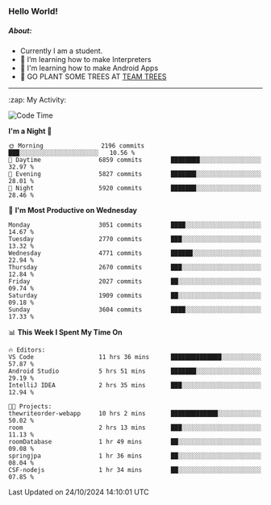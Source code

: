 ### Hello World!

##### About:
- Currently I am a student.
- 🌱 I’m learning how to make Interpreters
- 🌱 I'm learning how to make Android Apps
- 🌱 GO PLANT SOME TREES AT [TEAM TREES](https://teamtrees.org/)

---
  <summary>:zap: My Activity:</summary>
  
<!--START_SECTION:waka-->
![Code Time](http://img.shields.io/badge/Code%20Time-1%2C547%20hrs%2045%20mins-blue)

**I'm a Night 🦉** 

```text
🌞 Morning                2196 commits        ███░░░░░░░░░░░░░░░░░░░░░░   10.56 % 
🌆 Daytime                6859 commits        ████████░░░░░░░░░░░░░░░░░   32.97 % 
🌃 Evening                5827 commits        ███████░░░░░░░░░░░░░░░░░░   28.01 % 
🌙 Night                  5920 commits        ███████░░░░░░░░░░░░░░░░░░   28.46 % 
```
📅 **I'm Most Productive on Wednesday** 

```text
Monday                   3051 commits        ████░░░░░░░░░░░░░░░░░░░░░   14.67 % 
Tuesday                  2770 commits        ███░░░░░░░░░░░░░░░░░░░░░░   13.32 % 
Wednesday                4771 commits        ██████░░░░░░░░░░░░░░░░░░░   22.94 % 
Thursday                 2670 commits        ███░░░░░░░░░░░░░░░░░░░░░░   12.84 % 
Friday                   2027 commits        ██░░░░░░░░░░░░░░░░░░░░░░░   09.74 % 
Saturday                 1909 commits        ██░░░░░░░░░░░░░░░░░░░░░░░   09.18 % 
Sunday                   3604 commits        ████░░░░░░░░░░░░░░░░░░░░░   17.33 % 
```


📊 **This Week I Spent My Time On** 

```text
🔥 Editors: 
VS Code                  11 hrs 36 mins      ██████████████░░░░░░░░░░░   57.87 % 
Android Studio           5 hrs 51 mins       ███████░░░░░░░░░░░░░░░░░░   29.19 % 
IntelliJ IDEA            2 hrs 35 mins       ███░░░░░░░░░░░░░░░░░░░░░░   12.94 % 

🐱‍💻 Projects: 
thewriteorder-webapp     10 hrs 2 mins       █████████████░░░░░░░░░░░░   50.02 % 
room                     2 hrs 13 mins       ███░░░░░░░░░░░░░░░░░░░░░░   11.13 % 
roomDatabase             1 hr 49 mins        ██░░░░░░░░░░░░░░░░░░░░░░░   09.08 % 
springjpa                1 hr 36 mins        ██░░░░░░░░░░░░░░░░░░░░░░░   08.04 % 
CSF-nodejs               1 hr 34 mins        ██░░░░░░░░░░░░░░░░░░░░░░░   07.85 % 
```


 Last Updated on 24/10/2024 14:10:01 UTC
<!--END_SECTION:waka-->
